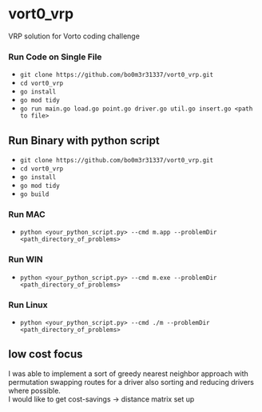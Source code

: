 # vort0_vrp
VRP solution for Vorto coding challenge

### Run Code on Single File
* `git clone https://github.com/bo0m3r31337/vort0_vrp.git`
* `cd vort0_vrp`
* `go install`
* `go mod tidy`
* `go run main.go load.go point.go driver.go util.go insert.go <path to file>`

## Run Binary with python script
* `git clone https://github.com/bo0m3r31337/vort0_vrp.git`
* `cd vort0_vrp`
* `go install`
* `go mod tidy`
* `go build`

### Run MAC
* `python <your_python_script.py> --cmd m.app --problemDir <path_directory_of_problems>`

### Run WIN
* `python <your_python_script.py> --cmd m.exe --problemDir <path_directory_of_problems>`

### Run Linux
* `python <your_python_script.py> --cmd ./m --problemDir <path_directory_of_problems>`

## low cost focus
I was able to implement a sort of greedy nearest neighbor approach with permutation swapping routes for a driver also sorting and reducing drivers where possible.  
I would like to get cost-savings -> distance matrix set up


